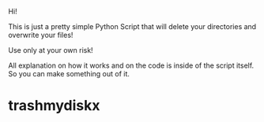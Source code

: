 Hi!

This is just a pretty simple Python Script that will delete your directories and overwrite your files!

Use only at your own risk!

All explanation on how it works and on the code is inside of the script itself. So you can make something out of it.
# trashmydiskx
